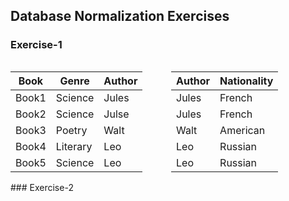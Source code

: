 ## Database Normalization Exercises

### Exercise-1

<div style="display: flex;">
    <div style="flex: 1; margin-right: 10px;">

| Book  | Genre    | Author |
| ----- | -------- | ------ |
| Book1 | Science  | Jules  |
| Book2 | Science  | Julse  |
| Book3 | Poetry   | Walt   |
| Book4 | Literary | Leo    |
| Book5 | Science  | Leo    |

 </div>
    <div style="flex: 1;">

| Author | Nationality |
| ------ | ----------- |
| Jules  | French      |
| Jules  | French      |
| Walt   | American    |
| Leo    | Russian     |
| Leo    | Russian     |

</div>
</div>
### Exercise-2

